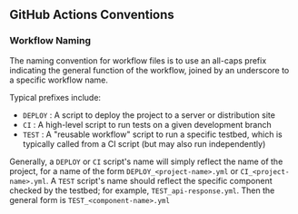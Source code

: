 ## GitHub Actions Conventions

### Workflow Naming

The naming convention for workflow files is to use an all-caps prefix indicating the general function of the workflow, joined by an underscore to a specific workflow name.

Typical prefixes include:

* `DEPLOY` : A script to deploy the project to a server or distribution site
* `CI` : A high-level script to run tests on a given development branch
* `TEST` : A "reusable workflow" script to run a specific testbed, which is typically called from a CI script (but may also run independently)

Generally, a `DEPLOY` or `CI` script's name will simply reflect the name of the project, for a name of the form `DEPLOY_<project-name>.yml` or `CI_<project-name>.yml`.
A `TEST` script's name should reflect the specific component checked by the testbed; for example, `TEST_api-response.yml`.
Then the general form is `TEST_<component-name>.yml`
